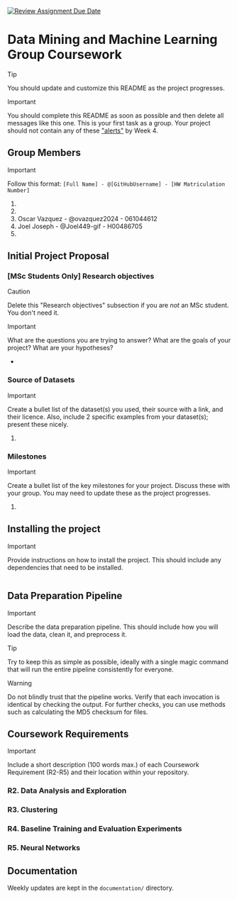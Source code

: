 [![Review Assignment Due Date](https://classroom.github.com/assets/deadline-readme-button-22041afd0340ce965d47ae6ef1cefeee28c7c493a6346c4f15d667ab976d596c.svg)](https://classroom.github.com/a/TnJIQ-Y6)
# Data Mining and Machine Learning Group Coursework

> [!TIP]
> You should update and customize this README as the project progresses.

> [!IMPORTANT]
> You should complete this README as soon as possible and then delete all messages like this one. This is your first task as a group. Your project should not contain any of these ["alerts"](https://docs.github.com/en/get-started/writing-on-github/getting-started-with-writing-and-formatting-on-github/basic-writing-and-formatting-syntax#alerts) by Week 4.


## Group Members

> [!IMPORTANT]
> Follow this format: `[Full Name] - @[GitHubUsername] - [HW Matriculation Number]`

1.
2.
3. Oscar Vazquez - @ovazquez2024 - 061044612
4. Joel Joseph - @Joel449-gif - H00486705
5.

## Initial Project Proposal


### [MSc Students Only] Research objectives

> [!CAUTION]
> Delete this "Research objectives" subsection if you are *not* an MSc student. You don't need it.

> [!IMPORTANT]
> What are the questions you are trying to answer? What are the goals of your project? What are your hypotheses?

-

### Source of Datasets
> [!IMPORTANT]
> Create a bullet list of the dataset(s) you used, their source with a link, and their licence. Also, include 2 specific examples from your dataset(s); present these nicely.

1.

### Milestones

> [!IMPORTANT]
> Create a bullet list of the key milestones for your project. Discuss these with your group. You may need to update these as the project progresses.

1.


## Installing the project

> [!IMPORTANT]
> Provide instructions on how to install the project. This should include any dependencies that need to be installed.

```bash
```

## Data Preparation Pipeline

> [!IMPORTANT]
> Describe the data preparation pipeline. This should include how you will load the data, clean it, and preprocess it.

> [!TIP]
> Try to keep this as simple as possible, ideally with a single magic command that will run the entire pipeline consistently for everyone.


> [!WARNING]
> Do not blindly trust that the pipeline works. Verify that each invocation is identical by checking the output. For further checks, you can use methods such as calculating the MD5 checksum for files.


## Coursework Requirements

> [!IMPORTANT]
> Include a short description (100 words max.) of each Coursework Requirement (R2-R5) and their location within your repository.

### R2. Data Analysis and Exploration

### R3. Clustering

### R4.	Baseline Training and Evaluation Experiments

### R5. Neural Networks


## Documentation

Weekly updates are kept in the `documentation/` directory.
